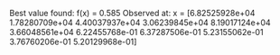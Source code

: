 Best value found:
        f(x) = 0.585
Observed at:
        x = [6.82525928e+04 1.78280709e+04 4.40037937e+04 3.06239845e+04
 8.19017124e+04 3.66048561e+04 6.22455768e-01 6.37287506e-01
 5.23155062e-01 3.76760206e-01 5.20129968e-01]